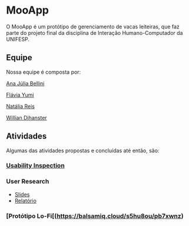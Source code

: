 # MooApp

O MooApp é um protótipo de gerenciamento de vacas leiteiras, que faz parte do projeto final da disciplina de Interação Humano-Computador da UNIFESP.

## Equipe

Nossa equipe é composta por:

[Ana Júlia Bellini](https://github.com/anajbellini) 

[Flávia Yumi](https://github.com/FYIchikura)

[Natália Reis](https://github.com/natreis)

[Willian Dihanster](https://github.com/dihanster)

## Atividades

Algumas das atividades propostas e concluídas até então, são:

### [Usability Inspection](UsabilityInspection.pdf)

### User Research
- [Slides](userResearchApresentacao.pdf)
- [Relatório](userResearchRelatorio.pdf)

### [Protótipo Lo-Fi[(https://balsamiq.cloud/s5hu8ou/pb7xwnz)
